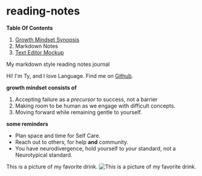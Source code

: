 # reading-notes

**Table Of Contents** 
1. [Growth Mindset Synopsis](https://github.com/Ty-Ap/reading-notes.git)
2. Markdown Notes
3. [Text Editor Mockup](https://github.com/Ty-Ap/reading-notes/blob/main/textEditorReadingNotes.md)

 My markdown style reading notes journal 
 
 Hi! I'm Ty, and I love Language. Find me on [Github](https://github.com/Ty-Ap/Ty-Ap).

**growth mindset consists of**

1. Accepting failure as a *precursor* to success, not a barrier
2. Making room to be human as we engage with difficult concepts.
3. Moving forward while remaining gentle to yourself.

**some reminders**

- Plan space and time for Self Care.
- Reach out to others, for help **and** community. 
- You have neurodivergence, hold yourself to *your* standard, not a Neurotypical standard.

This is a picture of my favorite drink.
![This is a picture of my favorite drink.](https://offloadmedia.feverup.com/secretldn.com/wp-content/uploads/2017/12/06034415/tower-of-london-fog-1024x681.jpeg) 
